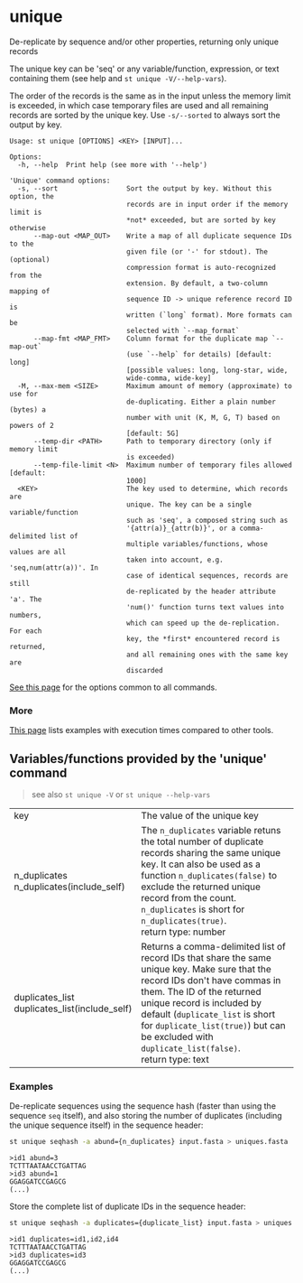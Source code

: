 # unique
De-replicate by sequence and/or other properties, returning only unique records

The unique key can be 'seq' or any variable/function, expression, or
text containing them (see <KEY> help and `st unique -V/--help-vars`).

The order of the records is the same as in the input unless the memory limit
is exceeded, in which case temporary files are used and all remaining records
are sorted by the unique key. Use `-s/--sorted` to always sort the output
by key.


```
Usage: st unique [OPTIONS] <KEY> [INPUT]...

Options:
  -h, --help  Print help (see more with '--help')

'Unique' command options:
  -s, --sort                 Sort the output by key. Without this option, the
                             records are in input order if the memory limit is
                             *not* exceeded, but are sorted by key otherwise
      --map-out <MAP_OUT>    Write a map of all duplicate sequence IDs to the
                             given file (or '-' for stdout). The (optional)
                             compression format is auto-recognized from the
                             extension. By default, a two-column mapping of
                             sequence ID -> unique reference record ID is
                             written (`long` format). More formats can be
                             selected with `--map_format`
      --map-fmt <MAP_FMT>    Column format for the duplicate map `--map-out`
                             (use `--help` for details) [default: long]
                             [possible values: long, long-star, wide,
                             wide-comma, wide-key]
  -M, --max-mem <SIZE>       Maximum amount of memory (approximate) to use for
                             de-duplicating. Either a plain number (bytes) a
                             number with unit (K, M, G, T) based on powers of 2
                             [default: 5G]
      --temp-dir <PATH>      Path to temporary directory (only if memory limit
                             is exceeded)
      --temp-file-limit <N>  Maximum number of temporary files allowed [default:
                             1000]
  <KEY>                      The key used to determine, which records are
                             unique. The key can be a single variable/function
                             such as 'seq', a composed string such as
                             '{attr(a)}_{attr(b)}', or a comma-delimited list of
                             multiple variables/functions, whose values are all
                             taken into account, e.g. 'seq,num(attr(a))'. In
                             case of identical sequences, records are still
                             de-replicated by the header attribute 'a'. The
                             'num()' function turns text values into numbers,
                             which can speed up the de-replication. For each
                             key, the *first* encountered record is returned,
                             and all remaining ones with the same key are
                             discarded
```
[See this page](opts.md) for the options common to all commands.

### More

[This page](comparison.md#unique) lists examples with execution times compared
to other tools.

## Variables/functions provided by the 'unique' command
> see also `st unique -V` or `st unique --help-vars`



| | |
|-|-|
| <a name="key"></a>key | The value of the unique key |
| <a name="n_duplicates"></a>n_duplicates<br />n_duplicates(include_self) | The `n_duplicates` variable retuns the total number of duplicate records sharing the same unique key. It can also be used as a function `n_duplicates(false)` to exclude the returned unique record from the count. `n_duplicates` is short for `n_duplicates(true)`.<br/>return type: number |
| <a name="duplicates_list"></a>duplicates_list<br />duplicates_list(include_self) | Returns a comma-delimited list of record IDs that share the same unique key. Make sure that the record IDs don't have commas in them. The ID of the returned unique record is included by default (`duplicate_list` is short for `duplicate_list(true)`) but can be excluded with `duplicate_list(false)`.<br/>return type: text |

### Examples
De-replicate sequences using the sequence hash (faster than using the sequence `seq` itself), and also storing the number of duplicates (including the unique sequence itself) in the sequence header:
```bash
st unique seqhash -a abund={n_duplicates} input.fasta > uniques.fasta
```
```
>id1 abund=3
TCTTTAATAACCTGATTAG
>id3 abund=1
GGAGGATCCGAGCG
(...)
```
Store the complete list of duplicate IDs in the sequence header:
```bash
st unique seqhash -a duplicates={duplicate_list} input.fasta > uniques.fasta
```
```
>id1 duplicates=id1,id2,id4
TCTTTAATAACCTGATTAG
>id3 duplicates=id3
GGAGGATCCGAGCG
(...)
```
